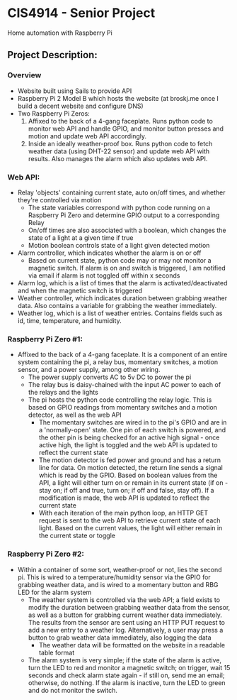 # CIS4914 - Senior Project
Home automation with Raspberry Pi

## Project Description:
### Overview
- Website built using Sails to provide API
- Raspberry Pi 2 Model B which hosts the website (at broskj.me once I build a decent website and configure DNS)
- Two Raspberry Pi Zeros:
    1. Affixed to the back of a 4-gang faceplate.  Runs python code to monitor web API and handle GPIO, and monitor button presses and motion and update web API accordingly.
    2. Inside an ideally weather-proof box.  Runs python code to fetch weather data (using DHT-22 sensor) and update web API with results.  Also manages the alarm which also updates web API.

### Web API:
- Relay 'objects' containing current state, auto on/off times, and whether they're controlled via motion
    - The state variables correspond with python code running on a Raspberry Pi Zero and determine GPIO output to a corresponding Relay
    - On/off times are also associated with a boolean, which changes the state of a light at a given time if true
    - Motion boolean controls state of a light given detected motion
- Alarm controller, which indicates whether the alarm is on or off
    - Based on current state, python code may or may not monitor a magnetic switch.  If alarm is on and switch is triggered, I am notified via email if alarm is not toggled off within x seconds
- Alarm log, which is a list of times that the alarm is activated/deactivated and when the magnetic switch is triggered
- Weather controller, which indicates duration between grabbing weather data.  Also contains a variable for grabbing the weather immediately.
- Weather log, which is a list of weather entries.  Contains fields such as id, time, temperature, and humidity.

### Raspberry Pi Zero #1:
- Affixed to the back of a 4-gang faceplate.  It is a component of an entire system containing the pi, a relay bus, momentary switches, a motion sensor, and a power supply, among other wiring.
    - The power supply converts AC to 5v DC to power the pi
    - The relay bus is daisy-chained with the input AC power to each of the relays and the lights
    - The pi hosts the python code controlling the relay logic.  This is based on GPIO readings from momentary switches and a motion detector, as well as the web API
        - The momentary switches are wired in to the pi's GPIO and are in a 'normally-open' state.  One pin of each switch is powered, and the other pin is being checked for an active high signal - once active high, the light is toggled and the web API is updated to reflect the current state
        - The motion detector is fed power and ground and has a return line for data.  On motion detected, the return line sends a signal which is read by the GPIO.  Based on boolean values from the API, a light will either turn on or remain in its current state (if on - stay on; if off and true, turn on; if off and false, stay off).  If a modification is made, the web API is updated to reflect the current state
        - With each iteration of the main python loop, an HTTP GET request is sent to the web API to retrieve current state of each light.  Based on the current values, the light will either remain in the current state or toggle

### Raspberry Pi Zero #2:
- Within a container of some sort, weather-proof or not, lies the second pi.  This is wired to a temperature/humidity sensor via the GPIO for grabbing weather data, and is wired to a momentary button and RBG LED for the alarm system
    - The weather system is controlled via the web API; a field exists to modify the duration between grabbing weather data from the sensor, as well as a button for grabbing current weather data immediately.  The results from the sensor are sent using an HTTP PUT request to add a new entry to a weather log.  Alternatively, a user may press a button to grab weather data immediately, also logging the data
        - The weather data will be formatted on the website in a readable table format
    - The alarm system is very simple; if the state of the alarm is active, turn the LED to red and monitor a magnetic switch; on trigger, wait 15 seconds and check alarm state again - if still on, send me an email; otherwise, do nothing.  If the alarm is inactive, turn the LED to green and do not monitor the switch.
